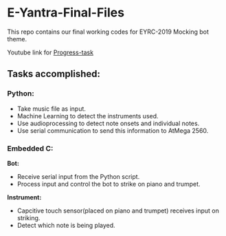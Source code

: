 # E-Yantra-Final-Files
This repo contains our final working codes for EYRC-2019 Mocking bot theme.

Youtube link for [Progress-task](https://www.youtube.com/watch?v=4OK9Z-Rh_Qs)

## Tasks accomplished:
<h3>Python:</h3>

* Take music file as input.
* Machine Learning to detect the instruments used.
* Use audioprocessing to detect note onsets and individual notes.
* Use serial communication to send this information to AtMega 2560.

<h3>Embedded C:</h3>

**Bot:**
* Receive serial input from the Python script.
* Process input and control the bot to strike on piano and trumpet.

**Instrument:**
* Capcitive touch sensor(placed on piano and trumpet) receives input on striking.
* Detect which note is being played.
